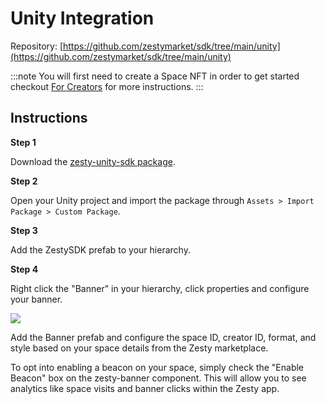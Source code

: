 # Unity Integration

Repository: [https://github.com/zestymarket/sdk/tree/main/unity](https://github.com/zestymarket/sdk/tree/main/unity)

:::note
You will first need to create a Space NFT in order to get started checkout [For Creators](../../create-space.md) for more instructions.
:::

## Instructions

**Step 1**

Download the [zesty-unity-sdk package](https://ipfs.io/ipns/lib.zesty.market/zesty-unity-sdk.unitypackage).

**Step 2**

Open your Unity project and import the package through `Assets > Import Package > Custom Package`.

**Step 3**

Add the ZestySDK prefab to your hierarchy.

**Step 4**

Right click the "Banner" in your hierarchy, click properties and configure your banner.

![](https://i.imgur.com/5rd6OnP.png)

Add the Banner prefab and configure the space ID, creator ID, format, and style based on your space details from the Zesty marketplace.

To opt into enabling a beacon on your space, simply check the "Enable Beacon" box on the zesty-banner component. This will allow you to see analytics like space visits and banner clicks within the Zesty app.
